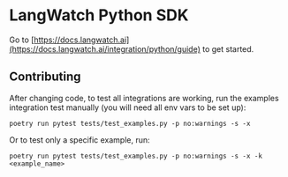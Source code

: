 # LangWatch Python SDK

Go to [https://docs.langwatch.ai](https://docs.langwatch.ai/integration/python/guide) to get started.

## Contributing

After changing code, to test all integrations are working, run the examples integration test manually (you will need all env vars to be set up):

```
poetry run pytest tests/test_examples.py -p no:warnings -s -x
```

Or to test only a specific example, run:

```
poetry run pytest tests/test_examples.py -p no:warnings -s -x -k <example_name>
```